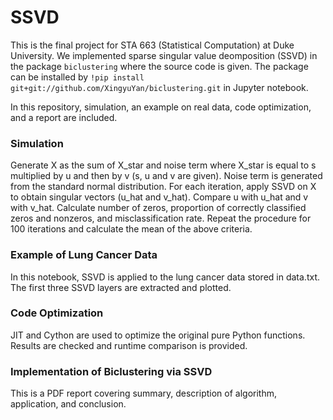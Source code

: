 # SSVD

This is the final project for STA 663 (Statistical Computation) at Duke University. We implemented sparse singular value deomposition (SSVD) in the package `biclustering` where the source code is given. The package can be installed by `!pip install git+git://github.com/XingyuYan/biclustering.git` in Jupyter notebook.

In this repository, simulation, an example on real data, code optimization, and a report are included. 

### Simulation

Generate X as the sum of X_star and noise term where X_star is equal to s multiplied by u and then by v (s, u and v are given). Noise term is generated from the standard normal distribution. For each iteration, apply SSVD on X to obtain singular vectors (u_hat and v_hat). Compare u with u_hat and v with v_hat. Calculate number of zeros, proportion of correctly classified zeros and nonzeros, and misclassification rate. Repeat the procedure for 100 iterations and calculate the mean of the above criteria. 

### Example of Lung Cancer Data

In this notebook, SSVD is applied to the lung cancer data stored in data.txt. The first three SSVD layers are extracted and plotted. 

### Code Optimization

JIT and Cython are used to optimize the original pure Python functions. Results are checked and runtime comparison is provided.

### Implementation of Biclustering via SSVD

This is a PDF report covering summary, description of algorithm, application, and conclusion.   
